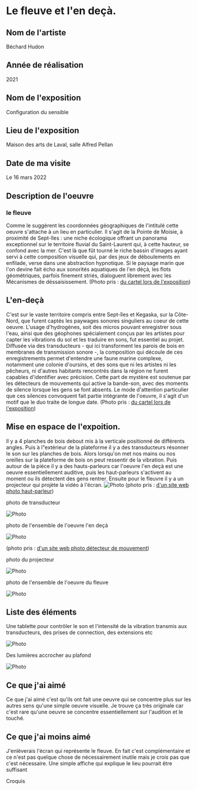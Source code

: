 # Le fleuve et l'en deçà.

## Nom de l'artiste
Béchard Hudon

## Année de réalisation
2021

## Nom de l'exposition
Configuration du sensible

## Lieu de l'exposition
Maison des arts de Laval, salle Alfred Pellan

## Date de ma visite
 Le 16 mars 2022
 
## Description de l'oeuvre 
### le fleuve 
Comme le suggèrent les coordonnées géographiques de l'intitulé cette oeuvre s'attache à un lieu en particulier. Il s'agit de la Pointe de Moisie, à proximité de Sept-îles : une niche écologique offrant un panorama exceptionnel sur le territoire fluvial du Saint-Laurent qui, à cette hauteur, se confond avec la mer. C'est là que fût tourné le riche bassin d'images ayant servi à cette composition visuelle qui, par des jeux de déboulements en enfilade, verse dans une abstraction hypnotique. Si le paysage marin que l'on devine fait écho aux sonorités aquatiques de l'en déçà, les flots géométriques, parfois finement striés, dialoguent librement avec les Mécanismes de déssaisissement. (Photo pris : [du cartel lors de l'exposition](photographies/cartel_fleuve.jpg))

## L'en-deçà
C'est sur le vaste territoire compris entre Sept-îles et Kegaska, sur la Côte-Nord, que furent captés les paywages sonores singuliers au coeur de cette oeuvre. L'usage d'hydrogènes, soit des micros pouvant enregistrer sous l'eau, ainsi que des géophones spécialement conçus par les artistes pour capter les vibrations du sol et les traduire en sons, fut essentiel au projet. Diffusée via des transducteurs - qui ici transforment les parois de bois en membranes de transmission sonore -, la composition qui découle de ces enregistrements permet d'entendre une faune marine complexe, notamment une colonie d'oursins, et des sons que ni les artistes ni les pêcheurs, ni d'autres habitants rencontrés dans la région ne furent capables d'identifier avec précision. Cette part de mystère est soutenue par les détecteurs de mouvements qui active la bande-son, avec des moments de silence lorsque les gens se font absents. Le mode d'attention particulier que ces silences convoquent fait partie intégrante de l'oeuvre, il s'agit d'un motif que le duo traite de longue date. (Photo pris : [du cartel lors de l'exposition](photographies/cartel_l'en_deca.jpg))


## Mise en espace de l'expoition. 
 Il y a 4 planches de bois debout mis à la verticale positionné de différents angles. Puis à l"extérieur de la plateforme il y a des transducteurs résonner le son sur les planches de bois. Alors lorsqu'on met nos mains ou nos oreilles sur la plateforme de bois on peut ressentir de la vibration. Puis autour de la pièce il y a des hauts-parleurs car l'oeuvre l'en deçà est une oeuvre essentiellement auditive, puis les haut-parleurs s'activent au moment ou ils détectent des gens rentrer. Ensuite pour le fleuvre il y a un projecteur qui projète la vidéo à l'écran.
![Photo](photographies/haut_parleur.jfif)
(photo pris : [d'un site web photo haut-parleur](https://www.bing.com/images/search?view=detailV2&ccid=AeB35eIM&id=1A717D70295F699CA2176538AA69500410DB9E37&thid=OIP.AeB35eIMn2ZFG3sxKG4JggHaFT&mediaurl=https%3a%2f%2fwww.pmclab.fr%2fwp-content%2fuploads%2fTop-10-Des-Meilleurs-Haut-parleurs-De-Moniteur-De-Studio-USB-1024x733.jpg&cdnurl=https%3a%2f%2fth.bing.com%2fth%2fid%2fR.01e077e5e20c9f66451b7b31286e0982%3frik%3dN57bEARQaao4ZQ%26pid%3dImgRaw%26r%3d0&exph=733&expw=1024&q=haut+parleur+d%27une+t%c3%a9l%c3%a9vision+photo&simid=607999079721220629&FORM=IRPRST&ck=10BF982EC67A1B8888C2B858212BD171&selectedIndex=0&ajaxhist=0&ajaxserp=0))

photo de transducteur

![Photo](photographies/transducteurs.jpg)

photo de l'ensemble de l'oeuvre l'en deçà

![Photo](photographies/ensemble_oeuvre.jpg)

(photo pris : [d'un site web photo détecteur de mouvement](https://fr.depositphotos.com/stock-photos/détecteur-de-mouvement.html?qview=307882386))

photo du projecteur

![Photo](photographies/projecteurs.jpg)

photo de l'ensemble de l'oeuvre du fleuve

![Photo](photographies/ensemble_oeuvre_fleuve.jpg)

## Liste des éléments
Une tablette pour contrôler le son et l'intensité de la vibration transmis aux transducteurs, des prises de connection, des extensions etc

![Photo](photographies/centre_de_controle.jpg)

Des lumières accrocher au plafond 

![Photo](photographies/lumiere.jpg)


## Ce que j'ai aimé
Ce que j'ai aimé c'est qu'ils ont fait une oeuvre qui se concentre plus sur les autres sens qu'une simple oeuvre visuelle. Je trouve ça très originale car c'est rare qu'une oeuvre se concentre essentiellement sur l'audition et le touché. 

## Ce que j'ai moins aimé 
J'enlèverais l'écran qui représente le fleuve. En fait c'est complémentaire et ce n'est pas quelque chose de nécessairement inutile mais je crois pas que c'est nécessaire. Une simple affiche qui explique le lieu pourrait être suffisant

Croquis
